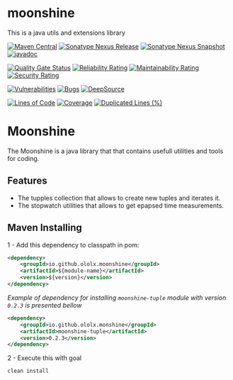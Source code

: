 # moonshine
This is a java utils and extensions library

[![Maven Central](https://img.shields.io/maven-central/v/io.github.ololx.moonshine/moonshine.svg?label=Maven%20Central)](https://search.maven.org/search?q=g:%22io.github.ololx.moonshine%22) [![Sonatype Nexus Release](https://img.shields.io/nexus/r/io.github.ololx.moonshine/moonshine?label=Nexus%20Release&nexusVersion=2&server=https%3A%2F%2Fs01.oss.sonatype.org)](https://search.maven.org/search?q=g:%22io.github.ololx.moonshine%22)
[![Sonatype Nexus Snapshot](https://img.shields.io/nexus/s/io.github.ololx.moonshine/moonshine?label=Nexus%20Snapshot&server=https%3A%2F%2Fs01.oss.sonatype.org)](https://search.maven.org/search?q=g:%22io.github.ololx.moonshine%22) [![javadoc](https://javadoc.io/badge2/io.github.ololx.moonshine/moonshine/javadoc.svg?logo=java)](https://javadoc.io/doc/io.github.ololx.moonshine) 

[![Quality Gate Status](https://sonarcloud.io/api/project_badges/measure?project=ololx_moonshine&metric=alert_status)](https://sonarcloud.io/summary/new_code?id=ololx_moonshine)
[![Reliability Rating](https://sonarcloud.io/api/project_badges/measure?project=ololx_moonshine&metric=reliability_rating)](https://sonarcloud.io/summary/new_code?id=ololx_moonshine)
[![Maintainability Rating](https://sonarcloud.io/api/project_badges/measure?project=ololx_moonshine&metric=sqale_rating)](https://sonarcloud.io/summary/new_code?id=ololx_moonshine)
[![Security Rating](https://sonarcloud.io/api/project_badges/measure?project=ololx_moonshine&metric=security_rating)](https://sonarcloud.io/summary/new_code?id=ololx_moonshine)

[![Vulnerabilities](https://sonarcloud.io/api/project_badges/measure?project=ololx_moonshine&metric=vulnerabilities)](https://sonarcloud.io/summary/new_code?id=ololx_moonshine)
[![Bugs](https://sonarcloud.io/api/project_badges/measure?project=ololx_moonshine&metric=bugs)](https://sonarcloud.io/summary/new_code?id=ololx_moonshine)
[![DeepSource](https://deepsource.io/gh/ololx/moonshine.svg/?label=active+issues&show_trend=true&token=WjXoWTUy4w1uJyI6FIFTFo46)](https://deepsource.io/gh/ololx/moonshine/?ref=repository-badge)

[![Lines of Code](https://sonarcloud.io/api/project_badges/measure?project=ololx_moonshine&metric=ncloc)](https://sonarcloud.io/summary/new_code?id=ololx_moonshine)
[![Coverage](https://sonarcloud.io/api/project_badges/measure?project=ololx_moonshine&metric=coverage)](https://sonarcloud.io/summary/new_code?id=ololx_moonshine)
[![Duplicated Lines (%)](https://sonarcloud.io/api/project_badges/measure?project=ololx_moonshine&metric=duplicated_lines_density)](https://sonarcloud.io/summary/new_code?id=ololx_moonshine)

# Moonshine

The Moonshine is a java library that that contains usefull utilities and tools for coding.

## Features

- The tupples collection that allows to create new tuples and iterates it.
- The stopwatch utilities that allows to get epapsed time measurements.

## Maven Installing

1 - Add this dependency to classpath in pom:

```xml
<dependency>
    <groupId>io.github.ololx.moonshine</groupId>
    <artifactId>${module-name}</artifactId>
    <version>${version}</version>
</dependency>
```

_Example of dependency for installing `moonshine-tuple` module with version `0.2.3` is presented bellow_

```xml
<dependency>
    <groupId>io.github.ololx.monshine</groupId>
    <artifactId>moonshine-tuple</artifactId>
    <version>0.2.3</version>
</dependency>
```

2 - Execute this with goal

```bash
clean install
```
